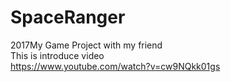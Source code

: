 # SpaceRanger
2017My Game Project with my friend<br>
This is introduce video<br>
https://www.youtube.com/watch?v=cw9NQkk01gs
